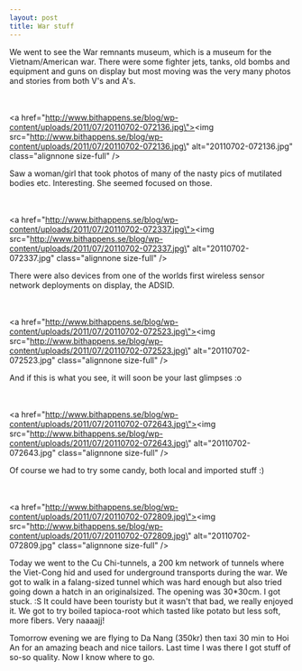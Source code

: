 ```yaml
---
layout: post
title: War stuff
---
```


We went to see the War remnants museum, which is a museum for the Vietnam/American war. There were some fighter jets, tanks, old bombs and equipment and guns on display but most moving was the very many photos and stories from both V\'s and A\'s. 

<br /><br /><a href=\"http://www.bithappens.se/blog/wp-content/uploads/2011/07/20110702-072136.jpg\"><img src=\"http://www.bithappens.se/blog/wp-content/uploads/2011/07/20110702-072136.jpg\" alt=\"20110702-072136.jpg\" class=\"alignnone size-full\" /></a>

Saw a woman/girl that took photos of many of the nasty pics of mutilated bodies etc. Interesting. She seemed focused on those. 

<br /><br /><a href=\"http://www.bithappens.se/blog/wp-content/uploads/2011/07/20110702-072337.jpg\"><img src=\"http://www.bithappens.se/blog/wp-content/uploads/2011/07/20110702-072337.jpg\" alt=\"20110702-072337.jpg\" class=\"alignnone size-full\" /></a>

There were also devices from one of the worlds first wireless sensor network deployments on display, the ADSID.

<br /><br /><a href=\"http://www.bithappens.se/blog/wp-content/uploads/2011/07/20110702-072523.jpg\"><img src=\"http://www.bithappens.se/blog/wp-content/uploads/2011/07/20110702-072523.jpg\" alt=\"20110702-072523.jpg\" class=\"alignnone size-full\" /></a>

And if this is what you see, it will soon be your last glimpses :o

<br /><br /><a href=\"http://www.bithappens.se/blog/wp-content/uploads/2011/07/20110702-072643.jpg\"><img src=\"http://www.bithappens.se/blog/wp-content/uploads/2011/07/20110702-072643.jpg\" alt=\"20110702-072643.jpg\" class=\"alignnone size-full\" /></a>

Of course we had to try some candy, both local and imported stuff :)

<br /><br /><a href=\"http://www.bithappens.se/blog/wp-content/uploads/2011/07/20110702-072809.jpg\"><img src=\"http://www.bithappens.se/blog/wp-content/uploads/2011/07/20110702-072809.jpg\" alt=\"20110702-072809.jpg\" class=\"alignnone size-full\" /></a>

Today we went to the Cu Chi-tunnels, a 200 km network of tunnels where the Viet-Cong hid and used for underground transports during the war. We got to walk in a falang-sized tunnel which was hard enough but also tried going down a hatch in an originalsized. The opening was 30*30cm. I got stuck. :S It could have been touristy but it wasn\'t that bad, we really enjoyed it. We got to try boiled tapioca-root which tasted like potato but less soft, more fibers. Very naaaajj!

Tomorrow evening we are flying to Da Nang (350kr) then taxi 30 min to Hoi An for an amazing beach and nice tailors. Last time I was there I got stuff of so-so quality. Now I know where to go.